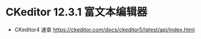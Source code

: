 #  CKeditor 12.3.1  富文本编辑器
- CKeditor4 速查  https://ckeditor.com/docs/ckeditor5/latest/api/index.html


